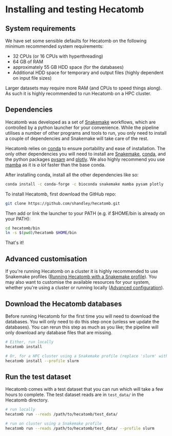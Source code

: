 # Installing and testing Hecatomb

## System requirements

We have set some sensible defaults for Hecatomb on the following minimum recommended system requirements:

 - 32 CPUs (or 16 CPUs with hyperthreading)
 - 64 GB of RAM
 - approximately 55 GB HDD space (for the databases)
 - Additional HDD space for temporary and output files (highly dependent on input file sizes)

Larger datasets may require more RAM (and CPUs to speed things along).
As such it is highly recommended to run Hecatomb on a HPC cluster.

## Dependencies

Hecatomb was developed as a set of [Snakemake](https://snakemake.readthedocs.io/en/stable/#) workflows, which are 
controlled by a python launcher for your convenience.
While the pipeline utilises a number of other programs and tools to run, you only need to install a couple of 
dependencies and Snakemake will take care of the rest.

Hecatomb relies on [conda](https://docs.conda.io/en/latest/) to ensure portability and ease of installation. 
The only other dependencies you will need to install are [Snakemake](https://snakemake.readthedocs.io/en/stable/#), 
[conda](https://docs.conda.io/en/latest/), and the python packages [pysam](https://pysam.readthedocs.io/en/latest/api.html)
and [plotly](https://plotly.com/python/).
We also highly recommend you use [mamba](https://github.com/mamba-org/mamba) as it is _a lot_ faster than the base conda.

After installing conda, install all the other dependencies like so:

```bash
conda install -c conda-forge -c bioconda snakemake mamba pysam plotly
```

To install Hecatomb, first download the GitHub repo:

```bash
git clone https://github.com/shandley/hecatomb.git
```

Then add or link the launcher to your PATH (e.g. if $HOME/bin is already on your PATH):

```bash
cd hecatomb/bin
ln -s $(pwd)/hecatomb $HOME/bin
```

That's it!

## Advanced customisation

If you're running Hecatomb on a cluster it is highly recommended to use Snakemake profiles 
([Running Hecatomb with a Snakemake profile](#)).
You may also want to customise the available resources for your system, whether you're using a cluster or running 
locally ([Advanced configuration](#)).

## Download the Hecatomb databases

Before running Hecatomb for the first time you will need to download the databases.
You will only need to do this step once (unless we update the databases).
You can rerun this step as much as you like; the pipeline will only download any database files that are missing.

```bash
# Either, run locally
hecatomb install

# Or, for a HPC cluster using a Snakemake profile (replace 'slurm' with your profile name)
hecatomb install --profile slurm
```

## Run the test dataset

Hecatomb comes with a test dataset that you can run which will take a few hours to complete.
The test dataset reads are in `test_data/` in the Hecatomb directory.

```bash
# run locally
hecatomb run --reads /path/to/hecatomb/test_data/

# run on cluster using a Snakemake profile
hecatomb run --reads /path/to/hecatomb/test_data/ --profile slurm
```

